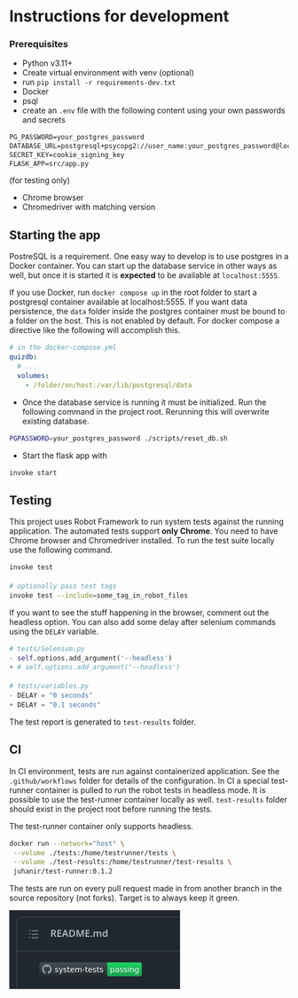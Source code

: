 # Instructions for development

### Prerequisites

- Python v3.11+
- Create virtual environment with venv (optional)
- run `pip install -r requirements-dev.txt`
- Docker
- psql
- create an `.env` file with the following content using your own passwords and secrets

```
PG_PASSWORD=your_postgres_password
DATABASE_URL=postgresql+psycopg2://user_name:your_postgres_password@localhost:5555/database_name
SECRET_KEY=cookie_signing_key
FLASK_APP=src/app.py
```

(for testing only)

- Chrome browser
- Chromedriver with matching version

## Starting the app

PostreSQL is a requirement. One easy way to develop is to use postgres in a Docker container. You can start up the database service in other ways as well, but once it is started it is **expected** to be available at `localhost:5555`.

If you use Docker, run `docker compose up` in the root folder to start a postgresql container available at localhost:5555. If you want data persistence, the `data` folder inside the postgres container must be bound to a folder on the host. This is not enabled by default. For docker compose a directive like the following will accomplish this.

```yml
# in the docker-compose.yml
quizdb:
  # ...
  volumes:
    - /folder/on/host:/var/lib/postgresql/data
```

- Once the database service is running it must be initialized. Run the following command in the project root. Rerunning this will overwrite existing database.

```sh
PGPASSWORD=your_postgres_password ./scripts/reset_db.sh
```

- Start the flask app with

```sh
invoke start
```

## Testing

This project uses Robot Framework to run system tests against the running application. The automated tests support **only Chrome**. You need to have Chrome browser and Chromedriver installed. To run the test suite locally use the following command.

```sh
invoke test

# optionally pass test tags
invoke test --include=some_tag_in_robot_files
```

If you want to see the stuff happening in the browser, comment out the headless option. You can also add some delay after selenium commands using the `DELAY` variable.

```python
# tests/Selenium.py
- self.options.add_argument('--headless')
+ # self.options.add_argument('--headless')

# tests/variables.py
- DELAY = "0 seconds"
+ DELAY = "0.1 seconds"
```

The test report is generated to `test-results` folder.

## CI

In CI environment, tests are run against containerized application. See the `.github/workflows` folder for details of the configuration. In CI a special test-runner container is pulled to run the robot tests in headless mode. It is possible to use the test-runner container locally as well. `test-results` folder should exist in the project root before running the tests.

The test-runner container only supports headless.

```sh
docker run --network="host" \
 --volume ./tests:/home/testrunner/tests \
 --volume ./test-results:/home/testrunner/test-results \
 juhanir/test-runner:0.1.2
```

The tests are run on every pull request made in from another branch in the source repository (not forks). Target is to always keep it green.

![badge](assets/test_badge.png)
